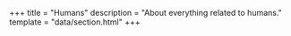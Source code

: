 +++
title = "Humans"
description = "About everything related to humans."
template = "data/section.html"
+++
